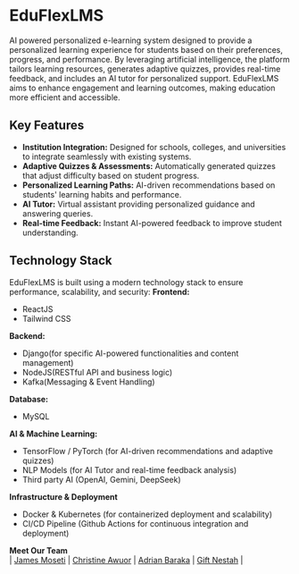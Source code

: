 # EduFlexLMS
AI powered personalized e-learning system designed to provide a personalized learning experience for students based on their preferences, progress, and performance. By leveraging artificial intelligence, the platform tailors learning resources, generates adaptive quizzes, provides real-time feedback, and includes an AI tutor for personalized support. 
EduFlexLMS aims to enhance engagement and learning outcomes, making education more efficient and accessible.

## Key Features
- **Institution Integration:** Designed for schools, colleges, and universities to integrate seamlessly with existing systems.
- **Adaptive Quizzes & Assessments:** Automatically generated quizzes that adjust difficulty based on student progress.
- **Personalized Learning Paths:** AI-driven recommendations based on students' learning habits and performance.
- **AI Tutor:** Virtual assistant providing personalized guidance and answering queries.
- **Real-time Feedback:** Instant AI-powered feedback to improve student understanding.

## Technology Stack
EduFlexLMS is built using a modern technology stack to ensure performance, scalability, and security:
**Frontend:**
- ReactJS
- Tailwind CSS

**Backend:**
- Django(for specific AI-powered functionalities and content management)
- NodeJS(RESTful API and business logic)
- Kafka(Messaging & Event Handling)

**Database:**
- MySQL

**AI & Machine Learning:**
- TensorFlow / PyTorch (for AI-driven recommendations and adaptive quizzes)
- NLP Models (for AI Tutor and real-time feedback analysis)
- Third party AI (OpenAI, Gemini, DeepSeek)

**Infrastructure & Deployment**
- Docker & Kubernetes (for containerized deployment and scalability)
- CI/CD Pipeline (Github Actions for continuous integration and deployment)

**Meet Our Team**\
| [James Moseti](https://github.com/james-moseti) | [Christine Awuor](https://github.com/OdegiChristine) | [Adrian Baraka](https://github.com/adrianbaraka) | [Gift Nestah](https://github.com/PantheraNestah) | 





